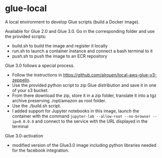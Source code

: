 # glue-local
A local environment to develop Glue scripts (build a Docker image).

Available for Glue 2.0 and Glue 3.0.
Go in the corresponding folder and use the provided scripts:
- build.sh to build the image and register it locally
- run.sh to launch a container instance and connect a bash terminal to it
- push.sh to push the image to an ECR repository

Glue 3.0 follows a special process.
- Follow the instructions in https://github.com/alrouen/local-aws-glue-v3-zeppelin.
- Use the provided python script to zip Glue distribution and save it in one of your s3 bucket.
- From there download the zip, store it in a zip folder, translate it into a tgz archive preserving ./opt/amazon as root folder.
- Use the ./build.sh script.
- I added support for Jupyter notebooks in this image, launch the container with the command `jupyter-lab --allow-root --no-browser --ip=0.0.0.0` and connect to the service with the URL displayed in the terminal

Glue 3.0-activation
- modified version of the Glue3.0 image including python libraries needed for the facebook integration.

